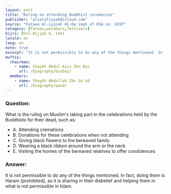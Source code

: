 ```yaml
---
layout: post
title: "Ruling on attending Buddhist ceremonies"
publisher: "alsalafiyyah@icloud.com"
source: "Fatawa Al-Lajnah Al-Da'imah of KSA no. 6397"
category: [fatwas,walabara,festivals]
hijri: Dhul-Hijjah 6, 1441
locale: en
lang: en
note: true
excerpt: "It is not permissible to do any of the things mentioned. In fact, doing them is Haram, as it is sharing in their disbelief and helping them in what is not permissible in Islam."
muftis:
  chairman: 
    - name: Shaykh Abdul-Aziz Ibn Baz
      url: /biography/binbaz/
  members: 
    - name: Shaykh Abdullah Ibn Qa'ud
      url: /biography/qaud/
---
```


### Question: 
 
What is the ruling on Muslim's taking part in the celebrations held by the Buddhists for their dead, such as:
- A. Attending cremations
- B. Donations for these celebrations when not attending
- C. Giving black flowers to the bereaved family
- D. Wearing a black ribbon around the arm or the neck
- E. Visiting the homes of the bereaved relatives to offer condolences

### Answer:

It is not permissible to do any of the things mentioned. In fact, doing them is Haram (prohibited), as it is sharing in their disbelief and helping them in what is not permissible in Islam.
